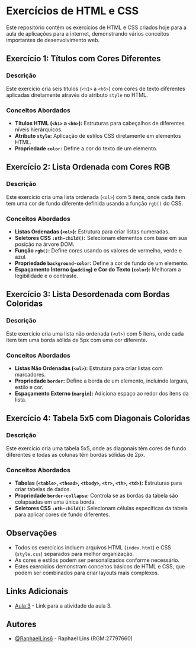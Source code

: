 # Exercícios de HTML e CSS

Este repositório contém os exercícios de HTML e CSS criados hoje para a aula de aplicações para a internet, demonstrando vários conceitos importantes de desenvolvimento web.

## Exercício 1: Títulos com Cores Diferentes

### Descrição

Este exercício cria seis títulos (`<h1>` a `<h6>`) com cores de texto diferentes aplicadas diretamente através do atributo `style` no HTML.

### Conceitos Abordados

* **Títulos HTML (`<h1>` a `<h6>`):** Estruturas para cabeçalhos de diferentes níveis hierárquicos.
* **Atributo `style`:** Aplicação de estilos CSS diretamente em elementos HTML.
* **Propriedade `color`:** Define a cor do texto de um elemento.

## Exercício 2: Lista Ordenada com Cores RGB

### Descrição

Este exercício cria uma lista ordenada (`<ol>`) com 5 itens, onde cada item tem uma cor de fundo diferente definida usando a função `rgb()` do CSS.

### Conceitos Abordados

* **Listas Ordenadas (`<ol>`):** Estrutura para criar listas numeradas.
* **Seletores CSS `:nth-child()`:** Selecionam elementos com base em sua posição na árvore DOM.
* **Função `rgb()`:** Define cores usando os valores de vermelho, verde e azul.
* **Propriedade `background-color`:** Define a cor de fundo de um elemento.
* **Espaçamento Interno (`padding`) e Cor do Texto (`color`):** Melhoram a legibilidade e o contraste.

## Exercício 3: Lista Desordenada com Bordas Coloridas

### Descrição

Este exercício cria uma lista não ordenada (`<ul>`) com 5 itens, onde cada item tem uma borda sólida de 5px com uma cor diferente.

### Conceitos Abordados

* **Listas Não Ordenadas (`<ul>`):** Estrutura para criar listas com marcadores.
* **Propriedade `border`:** Define a borda de um elemento, incluindo largura, estilo e cor.
* **Espaçamento Externo (`margin`):** Adiciona espaço ao redor dos itens da lista.

## Exercício 4: Tabela 5x5 com Diagonais Coloridas

### Descrição

Este exercício cria uma tabela 5x5, onde as diagonais têm cores de fundo diferentes e todas as colunas têm bordas sólidas de 2px.

### Conceitos Abordados

* **Tabelas (`<table>`, `<thead>`, `<tbody>`, `<tr>`, `<th>`, `<td>`):** Estruturas para criar tabelas de dados.
* **Propriedade `border-collapse`:** Controla se as bordas da tabela são colapsadas em uma única borda.
* **Seletores CSS `:nth-child()`:** Selecionam células específicas da tabela para aplicar cores de fundo diferentes.

## Observações

* Todos os exercícios incluem arquivos HTML (`index.html`) e CSS (`style.css`) separados para melhor organização.
* As cores e estilos podem ser personalizados conforme necessário.
* Estes exercícios demonstram conceitos básicos de HTML e CSS, que podem ser combinados para criar layouts mais complexos.

## Links Adicionais

* [Aula 3](/) - Link para a atividade da aula 3.

## Autores

-   [@RaphaelLins6](https://www.github.com/RaphaelLins6) - Raphael Lins (RGM:27797660)